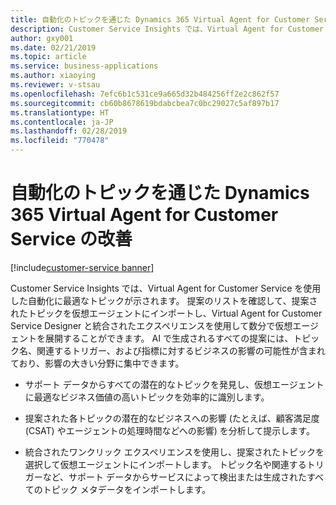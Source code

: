 ```yaml
---
title: 自動化のトピックを通じた Dynamics 365 Virtual Agent for Customer Service の改善
description: Customer Service Insights では、Virtual Agent for Customer Service による自動化に最適なトピックが識別されます。
author: gxy001
ms.date: 02/21/2019
ms.topic: article
ms.service: business-applications
ms.author: xiaoying
ms.reviewer: v-stsau
ms.openlocfilehash: 7efc6b1c531ce9a665d32b484256ff2e2c862f57
ms.sourcegitcommit: cb60b8678619bdabcbea7c0bc29027c5af897b17
ms.translationtype: HT
ms.contentlocale: ja-JP
ms.lasthandoff: 02/28/2019
ms.locfileid: "770478"
---
```

# <a name="improve-dynamics-365-virtual-agent-for-customer-service-through-topics-for-automation"></a>自動化のトピックを通じた Dynamics 365 Virtual Agent for Customer Service の改善 

[!include[customer-service banner](../../../includes/customer-service.md)]

Customer Service Insights では、Virtual Agent for Customer Service を使用した自動化に最適なトピックが示されます。 提案のリストを確認して、提案されたトピックを仮想エージェントにインポートし、Virtual Agent for Customer Service Designer と統合されたエクスペリエンスを使用して数分で仮想エージェントを展開することができます。 AI で生成されるすべての提案には、トピック名、関連するトリガー、および指標に対するビジネスの影響の可能性が含まれており、影響の大きい分野に集中できます。

* サポート データからすべての潜在的なトピックを発見し、仮想エージェントに最適なビジネス価値の高いトピックを効率的に識別します。

* 提案された各トピックの潜在的なビジネスへの影響 (たとえば、顧客満足度 (CSAT) やエージェントの処理時間などへの影響) を分析して提示します。

* 統合されたワンクリック エクスペリエンスを使用し、提案されたトピックを選択して仮想エージェントにインポートします。 トピック名や関連するトリガーなど、サポート データからサービスによって検出または生成されたすべてのトピック メタデータをインポートします。
